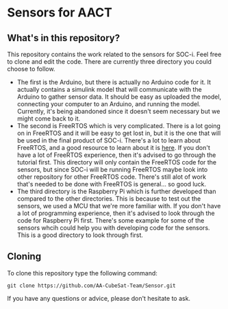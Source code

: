 # Sensors for AACT

## What's in this repository?

This repository contains the work related to the sensors for SOC-i. Feel free to clone and edit the code. 
There are currently three directory you could choose to follow. 
* The first is the Arduino, but there is actually no Arduino code for it. It actually contains a simulink model that will communicate with the Arduino to gather sensor data. It should be easy as uploaded the model, connecting your computer to an Arduino, and running the model. Currently, it's being abandoned since it doesn't seem necessary but we might come back to it. 
* The second is FreeRTOS which is very complicated. There is a lot going on in FreeRTOS and it will be easy to get lost in, but it is the one that will be used in the final product of SOC-i. There's a lot to learn about FreeRTOS, and a good resource to learn about it is [here](https://www.freertos.org/wp-content/uploads/2018/07/161204_Mastering_the_FreeRTOS_Real_Time_Kernel-A_Hands-On_Tutorial_Guide.pdf). If you don't have a lot of FreeRTOS experience, then it's advised to go through the tutorial first. This directory will only contain the FreeRTOS code for the sensors, but since SOC-i will be running FreeRTOS maybe look into other repository for other FreeRTOS code. There's still alot of work that's needed to be done with FreeRTOS is general... so good luck. 
* The third directory is the Raspberry Pi which is further developed than compared to the other directories. This is because to test out the sensors, we used a MCU that we're more familiar with. If you don't have a lot of programming experience, then it's advised to look through the code for Raspberry Pi first. There's some example for some of the sensors whcih could help you with developing code for the sensors. This is a good directory to look through first. 

## Cloning

To clone this repository type the following command:

```
git clone https://github.com/AA-CubeSat-Team/Sensor.git
```

If you have any questions or advice, please don't hesitate to ask. 
